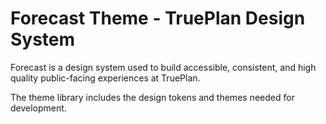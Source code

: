 # Forecast Theme - TruePlan Design System

Forecast is a design system used to build accessible, consistent, and high quality public-facing experiences at TruePlan.

The theme library includes the design tokens and themes needed for development.
